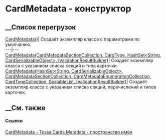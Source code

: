 # CardMetadata - конструктор
##  __Список перегрузок
[CardMetadata()](M_Tessa_Cards_Metadata_CardMetadata__ctor.htm)| Создаёт
экземпляр класса с параметрами по умолчанию.  
---|---  
[CardMetadata(CardMetadataSectionCollection, CardType, HashSet<String,
CardSerializableObject>,
IValidationResultBuilder)](M_Tessa_Cards_Metadata_CardMetadata__ctor_1.htm)|
Создаёт экземпляр класса с указанием списка секций и типа карточки.  
[CardMetadata(HashSet<String, CardSerializableObject>,
CardMetadataSectionCollection, CardMetadataEnumerationCollection,
CardTypeCollection, SealableList<Guid>,
IValidationResultBuilder)](M_Tessa_Cards_Metadata_CardMetadata__ctor_2.htm)|
Создаёт экземпляр класса с указанием списка секций, перечислений и типов
карточек.  
## __См. также
#### Ссылки
[CardMetadata - ](T_Tessa_Cards_Metadata_CardMetadata.htm)
[Tessa.Cards.Metadata - пространство имён](N_Tessa_Cards_Metadata.htm)
